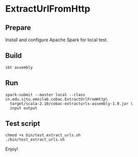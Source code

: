 ExtractUrlFromHttp
===================

Prepare
-------

Install and configure Apache Spark for local test.


Build
-----

    sbt assembly

Run
---

    spark-submit --master local --class cn.edu.sjtu.omnilab.cobac.ExtractUrlFromHttp\
      target/scala-2.10/cobac-extracturls-assembly-1.0.jar \
      input output

Test script
-----------

    chmod +x bin/test_extract_urls.sh
    ./bin/test_extract_urls.sh

Enjoy!